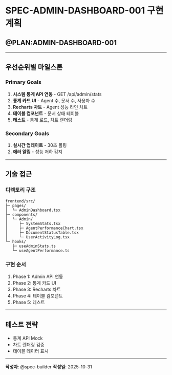 # SPEC-ADMIN-DASHBOARD-001 구현 계획

## @PLAN:ADMIN-DASHBOARD-001

---

## 우선순위별 마일스톤

### Primary Goals
1. **시스템 통계 API 연동** - GET /api/admin/stats
2. **통계 카드 UI** - Agent 수, 문서 수, 사용자 수
3. **Recharts 차트** - Agent 성능 라인 차트
4. **테이블 컴포넌트** - 문서 상태 테이블
5. **테스트** - 통계 로드, 차트 렌더링

### Secondary Goals
1. **실시간 업데이트** - 30초 폴링
2. **에러 알림** - 성능 저하 감지

---

## 기술 접근

### 디렉토리 구조
```
frontend/src/
├─ pages/
│  └─ AdminDashboard.tsx
├─ components/
│  └─ Admin/
│     ├─ SystemStats.tsx
│     ├─ AgentPerformanceChart.tsx
│     ├─ DocumentStatusTable.tsx
│     └─ UserActivityLog.tsx
└─ hooks/
   ├─ useAdminStats.ts
   └─ useAgentPerformance.ts
```

### 구현 순서
1. Phase 1: Admin API 연동
2. Phase 2: 통계 카드 UI
3. Phase 3: Recharts 차트
4. Phase 4: 테이블 컴포넌트
5. Phase 5: 테스트

---

## 테스트 전략
- 통계 API Mock
- 차트 렌더링 검증
- 테이블 데이터 표시

---

**작성자**: @spec-builder
**작성일**: 2025-10-31
